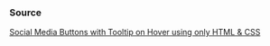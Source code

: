 ### Source

[Social Media Buttons with Tooltip on Hover using only HTML & CSS](https://youtu.be/ETvRZgrcFj8)
